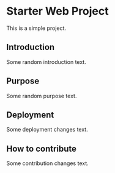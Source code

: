# Starter Web Project

This is a simple project.

## Introduction

Some random introduction text.

## Purpose

Some random purpose text.

## Deployment

Some deployment changes text.

## How to contribute

Some contribution changes text.





